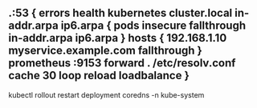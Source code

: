 .:53 {
    errors
    health
    kubernetes cluster.local in-addr.arpa ip6.arpa {
       pods insecure
       fallthrough in-addr.arpa ip6.arpa
    }
    hosts {
       192.168.1.10 myservice.example.com
       fallthrough
    }
    prometheus :9153
    forward . /etc/resolv.conf
    cache 30
    loop
    reload
    loadbalance
}
---
kubectl rollout restart deployment coredns -n kube-system